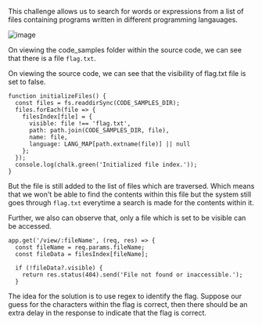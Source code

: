 This challenge allows us to search for words or expressions from a list of files containing programs written in different programming langauages.

![image](https://github.com/user-attachments/assets/9721e3de-a5a3-489b-911e-0cbf942ec3c6)

On viewing the code_samples folder within the source code, we can see that there is a file `flag.txt`.


On viewing the source code, we can see that the visibility of flag.txt file is set to false.
```
function initializeFiles() {
  const files = fs.readdirSync(CODE_SAMPLES_DIR);
  files.forEach(file => {
    filesIndex[file] = {
      visible: file !== 'flag.txt',
      path: path.join(CODE_SAMPLES_DIR, file),
      name: file,
      language: LANG_MAP[path.extname(file)] || null
    };
  });
  console.log(chalk.green('Initialized file index.'));
}
```
But the file is still added to the list of files which are traversed. 
Which means that we won't be able to find the contents within this file but the system still goes through `flag.txt` everytime a search is made for the contents within it.

Further, we also can observe that, only a file which is set to be visible can be accessed.
```
app.get('/view/:fileName', (req, res) => {
  const fileName = req.params.fileName;
  const fileData = filesIndex[fileName];

  if (!fileData?.visible) {
    return res.status(404).send('File not found or inaccessible.');
  }
```

The idea for the solution is to use regex to identify the flag. Suppose our guess for the characters within the flag is correct, then there should be an extra delay in the response to indicate that the flag is correct.

